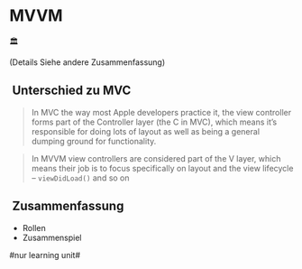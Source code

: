 
# MVVM
🏛️

(Details Siehe andere Zusammenfassung)


##  Unterschied zu MVC

> In MVC the way most Apple developers practice it, the view controller forms part of the Controller layer (the C in MVC), which means it’s responsible for doing lots of layout as well as being a general dumping ground for functionality.

> In MVVM view controllers are considered part of the V layer, which means their job is to focus specifically on layout and the view lifecycle – `viewDidLoad()` and so on

##  Zusammenfassung
- Rollen
- Zusammenspiel


#nur learning unit#